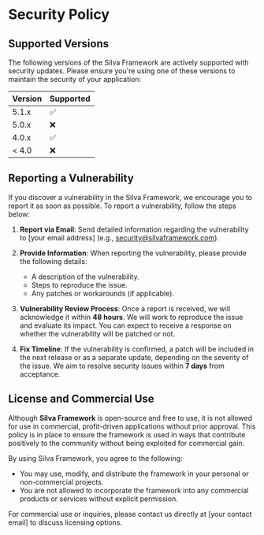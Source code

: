 # Security Policy

## Supported Versions

The following versions of the Silva Framework are actively supported with security updates. Please ensure you're using one of these versions to maintain the security of your application:

| Version | Supported          |
| ------- | ------------------ |
| 5.1.x   | :white_check_mark: |
| 5.0.x   | :x:                |
| 4.0.x   | :white_check_mark: |
| < 4.0   | :x:                |

## Reporting a Vulnerability

If you discover a vulnerability in the Silva Framework, we encourage you to report it as soon as possible. To report a vulnerability, follow the steps below:

1. **Report via Email**: Send detailed information regarding the vulnerability to [your email address] (e.g., security@silvaframework.com).
   
2. **Provide Information**: When reporting the vulnerability, please provide the following details:
   - A description of the vulnerability.
   - Steps to reproduce the issue.
   - Any patches or workarounds (if applicable).

3. **Vulnerability Review Process**: Once a report is received, we will acknowledge it within **48 hours**. We will work to reproduce the issue and evaluate its impact. You can expect to receive a response on whether the vulnerability will be patched or not.

4. **Fix Timeline**: If the vulnerability is confirmed, a patch will be included in the next release or as a separate update, depending on the severity of the issue. We aim to resolve security issues within **7 days** from acceptance.

## License and Commercial Use

Although **Silva Framework** is open-source and free to use, it is not allowed for use in commercial, profit-driven applications without prior approval. This policy is in place to ensure the framework is used in ways that contribute positively to the community without being exploited for commercial gain.

By using Silva Framework, you agree to the following:
- You may use, modify, and distribute the framework in your personal or non-commercial projects.
- You are not allowed to incorporate the framework into any commercial products or services without explicit permission.

For commercial use or inquiries, please contact us directly at [your contact email] to discuss licensing options.
